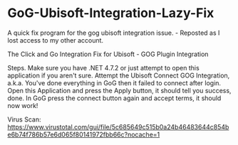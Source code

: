 # GoG-Ubisoft-Integration-Lazy-Fix
A quick fix program for the gog ubisoft integration issue. - Reposted as I lost access to my other account.

The Click and Go Integration Fix for Ubisoft - GOG Plugin Integration

Steps. Make sure you have .NET 4.7.2 or just attempt to open this application if you aren't sure. Attempt the Ubisoft Connect GOG Integration, a.k.a. You've done everything in GoG then it failed to connect after login. Open this Application and press the Apply button, it should tell you success, done. In GoG press the connect button again and accept terms, it should now work!

Virus Scan: https://www.virustotal.com/gui/file/5c685649c515b0a24b46483644c854be6b74f786b57e6d065f80141972fbb66c?nocache=1

